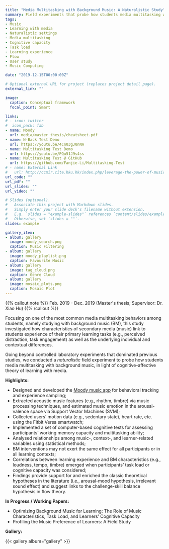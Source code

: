 ```yaml
---
title: "Media Multitasking with Background Music: A Naturalistic Study"
summary: Field experiments that probe how students media multitasking with background music, in light of cognitive-affective theory of learning with media.
tags:
- Music
- Learning with media
- Naturalistic settings
- Media multitasking
- Cognitive capacity
- Task load
- Learning experience
- Flow
- User study
- Music Computing

date: "2019-12-15T00:00:00Z"

# Optional external URL for project (replaces project detail page).
external_link: ""

image:
  caption: Conceptual framework
  focal_point: Smart

links:
# - icon: twitter
#  icon_pack: fab
- name: Moody
  url: media/master_thesis/cheatsheet.pdf
- name: N-Back Test Demo
  url: https://youtu.be/4Cn03gJ0nNA
- name: Multitasking Test Demo
  url: https://youtu.be/PQu51J9s4ss
- name: Multitasking Test @ GitHub
  url: https://github.com/Fanjie-Li/Multitasking-Test
# - name: External Link
#   url: http://ccmir.cite.hku.hk/index.php/leverage-the-power-of-music-for-learning/
url_code: ""
url_pdf: ""
url_slides: ""
url_video: ""

# Slides (optional).
#   Associate this project with Markdown slides.
#   Simply enter your slide deck's filename without extension.
#   E.g. `slides = "example-slides"` references `content/slides/example-slides.md`.
#   Otherwise, set `slides = ""`.
slides: example

gallery_item:
- album: gallery
  image: moody_search.png
  caption: Music Filtering
- album: gallery
  image: moody_playlist.png
  caption: Favourite Music
- album: gallery
  image: tag_cloud.png
  caption: Genre Cloud
- album: gallery
  image: mosaic_plots.png
  caption: Mosaic Plot
---
```


{{% callout note %}}
Feb. 2019 - Dec. 2019 (Master's thesis; Supervisor: Dr. Xiao Hu)
{{% /callout %}}

Focusing on one of the most common media multitasking behaviors among students, namely studying with background music (BM), this study investigated how characteristics of secondary media (music) link to students experience of their primary learning tasks (e.g., perceived distraction, task engagement) as well as the underlying individual and contextual differences. 

Going beyond controlled laboratory experiments that dominated previous studies, we conducted a *naturalistic* field experiment to probe how students media multitasking with background music, in light of cognitive-affective theory of learning with media.


**Highlights:**
- Designed and developed the [Moody music app](https://fanjie-li.netlify.app/media/master_thesis/cheatsheet.pdf) for behavioral tracking and experience sampling;
- Extracted acoustic music features (e.g., rhythm, timbre) via music processing techniques, and estimated music emotion in the arousal-valence space via Support Vector Machines (SVM);
- Collected users’ motion data (e.g., sedentary state), heart rate, etc. using the Fitbit Versa smartwatch;
- Implemented a set of computer-based cognitive tests for assessing participants’ working memory capacity and multitasking ability;
- Analysed relationships among music-, context-, and learner-related variables using statistical methods;
- BM interventions may not exert the same effect for all participants or in all learning contexts;
- Correlations between learning experience and BM characteristics (e.g., loudness, tempo, timbre) emerged when participants’ task load or cognitive capacity was considered;
- Findings provide support for and enriched the classic theoretical hypotheses in the literature (i.e., arousal-mood hypothesis, irrelevant sound effect) and suggest links to the challenge-skill balance hypothesis in flow theory.

**In Progress / Working Papers:**
- Optimizing Background Music for Learning: The Role of Music Characteristics, Task Load, and Learners’ Cognitive Capacity
- Profiling the Music Preference of Learners: A Field Study

**Gallery:**

{{< gallery album="gallery" >}}



<div style="height: 20px;"></div>
